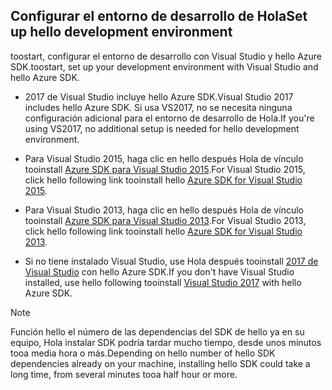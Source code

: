 ## <span data-ttu-id="671b1-101"><a name="setupdevenv"></a>Configurar el entorno de desarrollo de Hola</span><span class="sxs-lookup"><span data-stu-id="671b1-101"><a name="setupdevenv"></a>Set up hello development environment</span></span>
<span data-ttu-id="671b1-102">toostart, configurar el entorno de desarrollo con Visual Studio y hello Azure SDK.</span><span class="sxs-lookup"><span data-stu-id="671b1-102">toostart, set up your development environment with Visual Studio and hello Azure SDK.</span></span>

* <span data-ttu-id="671b1-103">2017 de Visual Studio incluye hello Azure SDK.</span><span class="sxs-lookup"><span data-stu-id="671b1-103">Visual Studio 2017 includes hello Azure SDK.</span></span> <span data-ttu-id="671b1-104">Si usa VS2017, no se necesita ninguna configuración adicional para el entorno de desarrollo de Hola.</span><span class="sxs-lookup"><span data-stu-id="671b1-104">If you're using VS2017, no additional setup is needed for hello development environment.</span></span>
* <span data-ttu-id="671b1-105">Para Visual Studio 2015, haga clic en hello después Hola de vínculo tooinstall [Azure SDK para Visual Studio 2015](http://go.microsoft.com/fwlink/?linkid=518003).</span><span class="sxs-lookup"><span data-stu-id="671b1-105">For Visual Studio 2015, click hello following link tooinstall hello [Azure SDK for Visual Studio 2015](http://go.microsoft.com/fwlink/?linkid=518003).</span></span>
* <span data-ttu-id="671b1-106">Para Visual Studio 2013, haga clic en hello después Hola de vínculo tooinstall [Azure SDK para Visual Studio 2013](http://go.microsoft.com/fwlink/?LinkID=324322).</span><span class="sxs-lookup"><span data-stu-id="671b1-106">For Visual Studio 2013, click hello following link tooinstall hello [Azure SDK for Visual Studio 2013](http://go.microsoft.com/fwlink/?LinkID=324322).</span></span>

* <span data-ttu-id="671b1-107">Si no tiene instalado Visual Studio, use Hola después tooinstall [2017 de Visual Studio](https://www.visualstudio.com/) con hello Azure SDK.</span><span class="sxs-lookup"><span data-stu-id="671b1-107">If you don't have Visual Studio installed, use hello following tooinstall [Visual Studio 2017](https://www.visualstudio.com/) with hello Azure SDK.</span></span>

> [!NOTE]
> <span data-ttu-id="671b1-108">Función hello el número de las dependencias del SDK de hello ya en su equipo, Hola instalar SDK podría tardar mucho tiempo, desde unos minutos tooa media hora o más.</span><span class="sxs-lookup"><span data-stu-id="671b1-108">Depending on hello number of hello SDK dependencies already on your machine, installing hello SDK could take a long time, from several minutes tooa half hour or more.</span></span>
>
>
